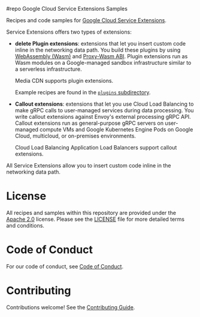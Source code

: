 #repo Google Cloud Service Extensions Samples

Recipes and code samples for
[Google Cloud Service Extensions](https://cloud.google.com/service-extensions/docs/overview).

Service Extensions offers two types of extensions:

*   **delete Plugin extensions**: extensions that let you insert custom code inline in
    the networking data path. You build these plugins by using
    [WebAssembly (Wasm)](https://webassembly.org/) and
    [Proxy-Wasm ABI](https://github.com/proxy-wasm). Plugin extensions run as
    Wasm modules on a Google-managed sandbox infrastructure similar to a
    serverless infrastructure.

    Media CDN supports plugin extensions.

    Example recipes are found in the [`plugins` subdirectory](plugins/).

*   **Callout extensions**: extensions that let you use Cloud Load Balancing to
    make gRPC calls to user-managed services during data processing. You write
    callout extensions against Envoy's external processing gRPC API. Callout
    extensions run as general-purpose gRPC servers on user-managed compute VMs
    and Google Kubernetes Engine Pods on Google Cloud, multicloud, or
    on-premises environments.

    Cloud Load Balancing Application Load Balancers support callout extensions.

All Service Extensions allow you to insert custom code inline in the networking
data path.

# License

All recipes and samples within this repository are provided under the
[Apache 2.0](https://www.apache.org/licenses/LICENSE-2.0) license. Please see
the [LICENSE](/LICENSE) file for more detailed terms and conditions.

# Code of Conduct

For our code of conduct, see [Code of Conduct](/CODE_OF_CONDUCT.md).

# Contributing

Contributions welcome! See the [Contributing Guide](/CONTRIBUTING.md).
